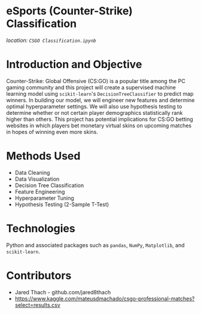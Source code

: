 # eSports (Counter-Strike) Classification
*location: `CSGO Classification.ipynb`*

# Introduction and Objective
Counter-Strike: Global Offensive (CS:GO) is a popular title among the PC gaming community and this project will create a supervised machine learning model using `scikit-learn`'s `DecisionTreeClassifier` to predict map winners. In building our model, we will engineer new features and determine optimal hyperparameter settings. We will also use hypothesis testing to determine whether or not certain player demographics statistically rank higher than others. This project has potential implications for CS:GO betting websites in which players bet monetary virtual skins on upcoming matches in hopes of winning even more skins.

# Methods Used
- Data Cleaning
- Data Visualization
- Decision Tree Classification
- Feature Engineering
- Hyperparameter Tuning
- Hypothesis Testing (2-Sample T-Test)

# Technologies
Python and associated packages such as `pandas`, `NumPy`, `Matplotlib`, and `scikit-learn`.

# Contributors
- Jared Thach - github.com/jared8thach
- https://www.kaggle.com/mateusdmachado/csgo-professional-matches?select=results.csv
